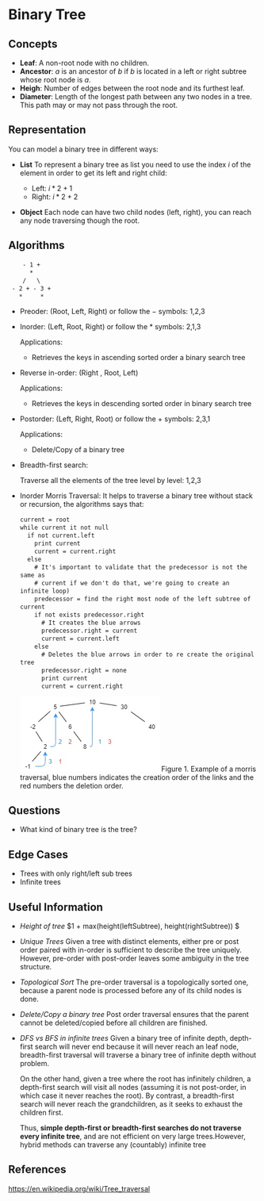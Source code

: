 # Binary Tree

## Concepts

- **Leaf**: A non-root node with no children.
- **Ancestor**: $a$ is an ancestor of $b$ if $b$ is located in a left or right subtree whose root node is $a$.
- **Heigh**: Number of edges between the root node and its furthest leaf.
- **Diameter**: Length of the longest path between any two nodes in a tree. This path may or may not pass through the root.

## Representation

You can model a binary tree in different ways:

- **List**
  To represent a binary tree as list you need to use the index $i$ of the element in order to get its left and right child:

  - Left: $i * 2 + 1$
  - Right: $i * 2 + 2$

- **Object**
  Each node can have two child nodes (left, right), you can reach any node traversing though the root.

## Algorithms

```
    - 1 +
      *
    /   \
 - 2 + - 3 +
   *     *
```

- Preoder: (Root, Left, Right) or follow the $-$ symbols: 1,2,3
- Inorder: (Left, Root, Right) or follow the $*$ symbols: 2,1,3

  Applications:

  - Retrieves the keys in ascending sorted order a binary search tree

- Reverse in-order: (Right , Root, Left)

  Applications:

  - Retrieves the keys in descending sorted order in binary search tree

- Postorder: (Left, Right, Root) or follow the $+$ symbols: 2,3,1

  Applications:

  - Delete/Copy of a binary tree

- Breadth-first search:

  Traverse all the elements of the tree level by level: 1,2,3

- Inorder Morris Traversal:
  It helps to traverse a binary tree without stack or recursion, the algorithms says that:

  ```
  current = root
  while current it not null
    if not current.left
      print current
      current = current.right
    else
      # It's important to validate that the predecessor is not the same as
      # current if we don't do that, we're going to create an infinite loop)
      predecessor = find the right most node of the left subtree of current
      if not exists predecessor.right
        # It creates the blue arrows
        predecessor.right = current
        current = current.left
      else
        # Deletes the blue arrows in order to re create the original tree
        predecessor.right = none
        print current
        current = current.right
  ```

  ![morris](/Imgs/DataStructures/BinaryTree/morris.jpg)
  Figure 1. Example of a morris traversal, blue numbers indicates the creation order of the links and the red numbers the deletion order.

## Questions

- What kind of binary tree is the tree?

## Edge Cases

- Trees with only right/left sub trees
- Infinite trees

## Useful Information

- _Height of tree_
  $1 + max(height(leftSubtree), height(rightSubtree)) $

- _Unique Trees_
  Given a tree with distinct elements, either pre or post order paired with in-order is sufficient to describe the tree uniquely. However, pre-order with post-order leaves some ambiguity in the tree structure.

- _Topological Sort_
  The pre-order traversal is a topologically sorted one, because a parent node is processed before any of its child nodes is done.

- _Delete/Copy a binary tree_
  Post order traversal ensures that the parent cannot be deleted/copied before all children are finished.

- _DFS vs BFS in infinite trees_
  Given a binary tree of infinite depth, depth-first search will never end because it will never reach an leaf node, breadth-first traversal will traverse a binary tree of infinite depth without problem.

  On the other hand, given a tree where the root has infinitely children, a depth-first search will visit all nodes (assuming it is not post-order, in which case it never reaches the root). By contrast, a breadth-first search will never reach the grandchildren, as it seeks to exhaust the children first.

  Thus, **simple depth-first or breadth-first searches do not traverse every infinite tree**, and are not efficient on very large trees.However, hybrid methods can traverse any (countably) infinite tree

## References

https://en.wikipedia.org/wiki/Tree_traversal
